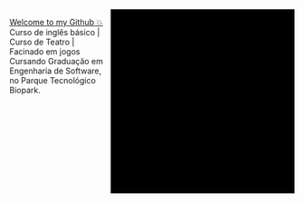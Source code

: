 <img src = "giphy.gif" width = "325px" align = "right">

  <u>Welcome to my Github 💥</u>
Curso de inglês básico | Curso de Teatro | Facinado em jogos <br>
Cursando Graduação em Engenharia de Software, no Parque Tecnológico Biopark.

